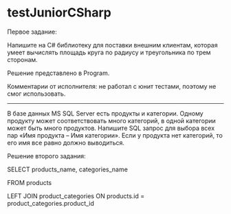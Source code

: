 # testJuniorCSharp
Первое задание:

Напишите на C# библиотеку для поставки внешним клиентам, которая умеет вычислять площадь круга по радиусу и треугольника по трем сторонам.

Решение представлено в Program.

Комментарии от исполнителя: не работал с юнит тестами, поэтому не смог использовать.

-------------------------------------------------------------------------------------------------------------------------------------------

В базе данных MS SQL Server есть продукты и категории. Одному продукту может соответствовать много категорий, в одной категории может быть много продуктов. Напишите SQL запрос для выбора всех пар «Имя продукта – Имя категории». Если у продукта нет категорий, то его имя все равно должно выводиться.

Решение второго задания:

SELECT products_name, categories_name

FROM products

LEFT JOIN product_categories ON products.id = product_categories.product_id

